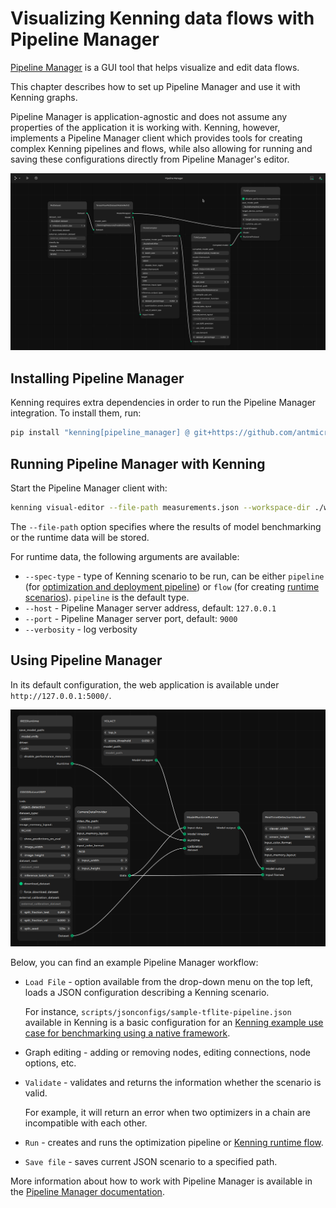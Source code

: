 # Visualizing Kenning data flows with Pipeline Manager

[Pipeline Manager](https://github.com/antmicro/kenning-pipeline-manager) is a GUI tool that helps visualize and edit data flows.

This chapter describes how to set up Pipeline Manager and use it with Kenning graphs.

Pipeline Manager is application-agnostic and does not assume any properties of the application it is working with. 
Kenning, however, implements a Pipeline Manager client which provides tools for creating complex Kenning pipelines and flows, while also allowing for running and saving these configurations directly from Pipeline Manager's editor.

![](img/pipeline-manager-visualisation.png)

## Installing Pipeline Manager

Kenning requires extra dependencies in order to run the Pipeline Manager integration.
To install them, run:

```bash
pip install "kenning[pipeline_manager] @ git+https://github.com/antmicro/kenning.git"
```

## Running Pipeline Manager with Kenning

Start the Pipeline Manager client with:

```bash timeout=10
kenning visual-editor --file-path measurements.json --workspace-dir ./workspace
```

The `--file-path` option specifies where the results of model benchmarking or the runtime data will be stored.

For runtime data, the following arguments are available:

* `--spec-type` - type of Kenning scenario to be run, can be either `pipeline` (for [optimization and deployment pipeline](../json-scenarios)) or `flow` (for creating [runtime scenarios](../kenning-flow)).
`pipeline` is the default type.
* `--host` - Pipeline Manager server address, default: `127.0.0.1`
* `--port` - Pipeline Manager server port, default: `9000`
* `--verbosity` - log verbosity

## Using Pipeline Manager

In its default configuration, the web application is available under `http://127.0.0.1:5000/`.

![](./img/pipeline-manager-kenningflow-example.png)

Below, you can find an example Pipeline Manager workflow:

* `Load File` - option available from the drop-down menu on the top left, loads a JSON configuration describing a Kenning scenario.

  For instance, `scripts/jsonconfigs/sample-tflite-pipeline.json` available in Kenning is a basic configuration for an [ Kenning example use case for benchmarking using a native framework](./tflite_tvm.md#benchmarking-a-model-using-a-native-framework).

* Graph editing - adding or removing nodes, editing connections, node options, etc.
* `Validate` -  validates and returns the information whether the scenario is valid.

  For example, it will return an error when two optimizers in a chain are incompatible with each other.

* `Run` - creates and runs the optimization pipeline or [Kenning runtime flow](../kenning-flow).
* `Save file` - saves current JSON scenario to a specified path.

More information about how to work with Pipeline Manager is available in the [Pipeline Manager documentation](https://antmicro.github.io/kenning-pipeline-manager/introduction.html).
